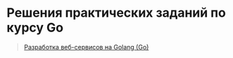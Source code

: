 # Решения практических заданий по курсу Go

> [Разработка веб-сервисов на Golang (Go)](https://stepik.org/course/187490)
